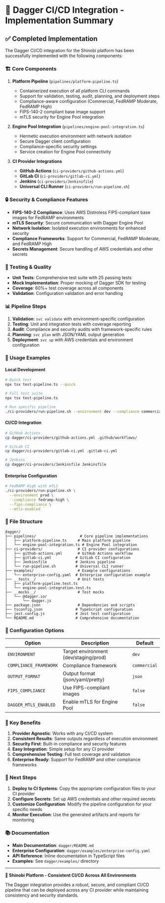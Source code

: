 # 🥷 Dagger CI/CD Integration - Implementation Summary

## ✅ Completed Implementation

The Dagger CI/CD integration for the Shinobi platform has been successfully implemented with the following components:

### 🏗️ Core Components

1. **Platform Pipeline** (`pipelines/platform-pipeline.ts`)
   - Containerized execution of all platform CLI commands
   - Support for validation, testing, audit, planning, and deployment steps
   - Compliance-aware configuration (Commercial, FedRAMP Moderate, FedRAMP High)
   - FIPS-140-2 compliant base image support
   - mTLS security for Engine Pool integration

2. **Engine Pool Integration** (`pipelines/engine-pool-integration.ts`)
   - Hermetic execution environment with network isolation
   - Secure Dagger client configuration
   - Compliance-specific security settings
   - Service creation for Engine Pool connectivity

3. **CI Provider Integrations**
   - **GitHub Actions** (`ci-providers/github-actions.yml`)
   - **GitLab CI** (`ci-providers/gitlab-ci.yml`)
   - **Jenkins** (`ci-providers/Jenkinsfile`)
   - **Universal CLI Runner** (`ci-providers/run-pipeline.sh`)

### 🔒 Security & Compliance Features

- **FIPS-140-2 Compliance**: Uses AWS Distroless FIPS-compliant base images for FedRAMP environments
- **mTLS Security**: Secure communication with Dagger Engine Pool
- **Network Isolation**: Isolated execution environments for enhanced security
- **Compliance Frameworks**: Support for Commercial, FedRAMP Moderate, and FedRAMP High
- **Secrets Management**: Secure handling of AWS credentials and other secrets

### 🧪 Testing & Quality

- **Unit Tests**: Comprehensive test suite with 25 passing tests
- **Mock Implementation**: Proper mocking of Dagger SDK for testing
- **Coverage**: 60%+ test coverage across all components
- **Validation**: Configuration validation and error handling

### 📊 Pipeline Steps

1. **Validation**: `svc validate` with environment-specific configuration
2. **Testing**: Unit and integration tests with coverage reporting
3. **Audit**: Compliance and security audits with framework-specific rules
4. **Planning**: `svc plan` with JSON/YAML output generation
5. **Deployment**: `svc up` with AWS credentials and environment configuration

### 🚀 Usage Examples

#### Local Development
```bash
# Quick test
npx tsx test-pipeline.ts --quick

# Full test suite
npx tsx test-pipeline.ts

# Run specific pipeline
./ci-providers/run-pipeline.sh --environment dev --compliance commercial
```

#### CI/CD Integration
```bash
# GitHub Actions
cp dagger/ci-providers/github-actions.yml .github/workflows/

# GitLab CI
cp dagger/ci-providers/gitlab-ci.yml .gitlab-ci.yml

# Jenkins
cp dagger/ci-providers/Jenkinsfile Jenkinsfile
```

#### Enterprise Configuration
```bash
# FedRAMP High with mTLS
./ci-providers/run-pipeline.sh \
  --environment prod \
  --compliance fedramp-high \
  --fips-compliance \
  --mtls-enabled
```

### 📁 File Structure

```
dagger/
├── pipelines/                    # Core pipeline implementations
│   ├── platform-pipeline.ts     # Main platform pipeline
│   └── engine-pool-integration.ts # Engine Pool integration
├── ci-providers/                # CI provider configurations
│   ├── github-actions.yml       # GitHub Actions workflow
│   ├── gitlab-ci.yml           # GitLab CI configuration
│   ├── Jenkinsfile             # Jenkins pipeline
│   └── run-pipeline.sh         # Universal CLI runner
├── examples/                    # Example configurations
│   └── enterprise-config.yaml  # Enterprise configuration example
├── __tests__/                   # Unit tests
│   ├── platform-pipeline.test.ts
│   └── engine-pool-integration.test.ts
├── __mocks__/                   # Test mocks
│   └── @dagger.io/
│       └── dagger.js
├── package.json                 # Dependencies and scripts
├── tsconfig.json               # TypeScript configuration
├── jest.config.js              # Jest test configuration
└── README.md                   # Comprehensive documentation
```

### 🔧 Configuration Options

| Option | Description | Default |
|--------|-------------|---------|
| `ENVIRONMENT` | Target environment (dev/staging/prod) | `dev` |
| `COMPLIANCE_FRAMEWORK` | Compliance framework | `commercial` |
| `OUTPUT_FORMAT` | Output format (json/yaml/pretty) | `json` |
| `FIPS_COMPLIANCE` | Use FIPS-compliant images | `false` |
| `DAGGER_MTLS_ENABLED` | Enable mTLS for Engine Pool | `false` |

### 🎯 Key Benefits

1. **Provider Agnostic**: Works with any CI/CD system
2. **Consistent Results**: Same outputs regardless of execution environment
3. **Security First**: Built-in compliance and security features
4. **Easy Integration**: Simple setup for any CI provider
5. **Comprehensive Testing**: Full test coverage and validation
6. **Enterprise Ready**: Support for FedRAMP and other compliance frameworks

### 🚀 Next Steps

1. **Deploy to CI Systems**: Copy the appropriate configuration files to your CI provider
2. **Configure Secrets**: Set up AWS credentials and other required secrets
3. **Customize Configuration**: Modify the pipeline configuration for your specific needs
4. **Monitor Execution**: Use the generated artifacts and reports for monitoring

### 📚 Documentation

- **Main Documentation**: `dagger/README.md`
- **Enterprise Configuration**: `dagger/examples/enterprise-config.yaml`
- **API Reference**: Inline documentation in TypeScript files
- **Examples**: See `dagger/examples/` directory

---

**🥷 Shinobi Platform - Consistent CI/CD Across All Environments**

The Dagger integration provides a robust, secure, and compliant CI/CD pipeline that can be deployed across any CI provider while maintaining consistency and security standards.
